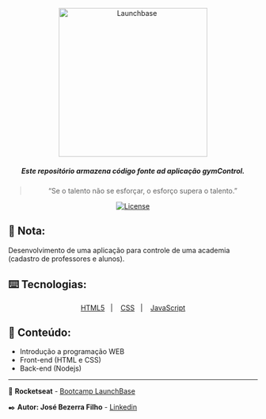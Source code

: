 <p align="center">
    <img alt="Launchbase" src="https://storage.googleapis.com/golden-wind/bootcamp-launchbase/logo.png" width="300px" />
</p>
<h5 align="center">
  Este repositório armazena código fonte ad aplicação gymControl.
</h5>

<blockquote align="center">“Se o talento não se esforçar, o esforço supera o talento.”</blockquote>
<p align="center">
  <a href="LICENSE" >
    <img alt="License" src="https://img.shields.io/badge/license-MIT-%23F8952D">
  </a>
 </p>
 
## 📝 Nota:
Desenvolvimento de uma aplicação para controle de uma academia (cadastro de professores e alunos).

## ⌨️ Tecnologias:

 <p align="center">
  <a href="https://developer.mozilla.org/pt-BR/docs/Web/HTML">HTML5</a>&nbsp;&nbsp;&nbsp;|&nbsp;&nbsp;&nbsp;
  <a href="https://developer.mozilla.org/pt-BR/docs/Web/CSS">CSS</a>&nbsp;&nbsp;&nbsp;|&nbsp;&nbsp;&nbsp;
  <a href="https://developer.mozilla.org/pt-BR/docs/Aprender/JavaScript">JavaScript</a>
</p>

## :open_file_folder: Conteúdo:
- Introdução a programação WEB
- Front-end (HTML e CSS)
- Back-end (Nodejs)



---
:rocket: **Rocketseat** - [Bootcamp LaunchBase](https://rocketseat.com.br/)

:black_nib: **Autor: José Bezerra Filho** - [Linkedin](https://www.linkedin.com/in/josbezfi/)
